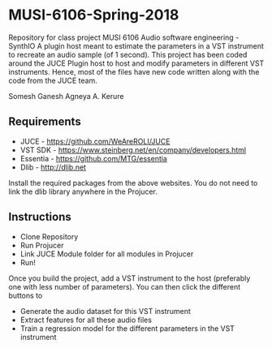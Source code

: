 # MUSI-6106-Spring-2018
Repository for class project MUSI 6106 Audio software engineering - SynthIO
A plugin host meant to estimate the parameters in a VST instrument to recreate an audio sample (of 1 second). This project has been coded around the JUCE Plugin host to host and modify parameters in different VST instruments. Hence, most of the files have new code written along with the code from the JUCE team.

Somesh Ganesh
Agneya A. Kerure

## Requirements
* JUCE - https://github.com/WeAreROLI/JUCE
* VST SDK - https://www.steinberg.net/en/company/developers.html
* Essentia - https://github.com/MTG/essentia
* Dlib - http://dlib.net

Install the required packages from the above websites. You do not need to link the dlib library anywhere in the Projucer.

## Instructions
* Clone Repository
* Run Projucer
* Link JUCE Module folder for all modules in Projucer
* Run!

Once you build the project, add a VST instrument to the host (preferably one with less number of parameters). You can then click the different buttons to
* Generate the audio dataset for this VST instrument
* Extract features for all these audio files
* Train a regression model for the different parameters in the VST instrument
